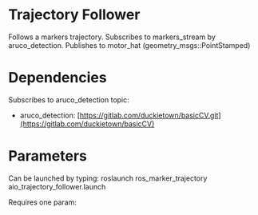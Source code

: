 Trajectory Follower
=================

Follows a markers trajectory.
Subscribes to markers_stream by aruco_detection.
Publishes to motor_hat (geometry_msgs::PointStamped)

# Dependencies

Subscribes to aruco_detection topic:
- aruco_detection: [https://gitlab.com/duckietown/basicCV.git](https://gitlab.com/duckietown/basicCV)


# Parameters

Can be launched by typing:
    roslaunch ros_marker_trajectory aio_trajectory_follower.launch

Requires one param:
    <param name="xdistance" value="0.1" />
